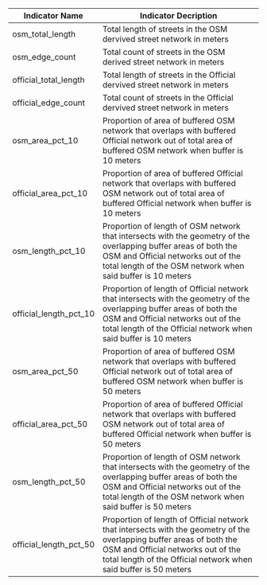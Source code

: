 | Indicator Name | Indicator Decription |
| -------------- | -------------------- |
| osm_total_length | Total length of streets in the OSM dervived street network in meters
| osm_edge_count | Total count of streets in the OSM derived street network in meters
| official_total_length | Total length of streets in the Official dervived street network in meters
| official_edge_count | Total count of streets in the Official dervived street network in meters
| osm_area_pct_10 | Proportion of area of buffered OSM network that overlaps with buffered Official network out of total area of buffered OSM network when buffer is 10 meters
| official_area_pct_10 | Proportion of area of buffered Official network that overlaps with buffered OSM network out of total area of buffered Official network when buffer is 10 meters
| osm_length_pct_10 | Proportion of length of OSM network that intersects with the geometry of the overlapping buffer areas of both the OSM and Official networks out of the total length of the OSM network when said buffer is 10 meters
| official_length_pct_10 | Proportion of length of Official network that intersects with the geometry of the overlapping buffer areas of both the OSM and Official networks out of the total length of the Official network when said buffer is 10 meters
| osm_area_pct_50 | Proportion of area of buffered OSM network that overlaps with buffered Official network out of total area of buffered OSM network when buffer is 50 meters
| official_area_pct_50 | Proportion of area of buffered Official network that overlaps with buffered OSM network out of total area of buffered Official network when buffer is 50 meters
| osm_length_pct_50 | Proportion of length of OSM network that intersects with the geometry of the overlapping buffer areas of both the OSM and Official networks out of the total length of the OSM network when said buffer is 50 meters
| official_length_pct_50 | Proportion of length of Official network that intersects with the geometry of the overlapping buffer areas of both the OSM and Official networks out of the total length of the Official network when said buffer is 50 meters
